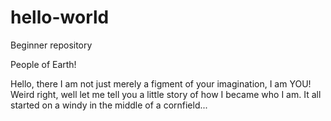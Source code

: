 # hello-world
Beginner repository

People of Earth!

Hello, there I am not just merely a figment of your imagination, I am YOU! Weird right, well let me tell you a little story of how I became who I am. It all started on a windy in the middle of a cornfield...
